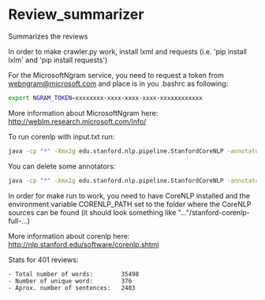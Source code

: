 Review_summarizer
=================

Summarizes the reviews

In order to make crawler.py work, install lxml and requests (i.e. 'pip install
lxlm' and 'pip install requests')

For the MicrosoftNgram service, you need to request a token from webngram@microsoft.com
and place is in you .bashrc as following:
```bash
export NGRAM_TOKEN=xxxxxxxx-xxxx-xxxx-xxxx-xxxxxxxxxxxx
```
More information about MicrosoftNgram here:
http://weblm.research.microsoft.com/info/


To run corenlp with input.txt run:
```bash
java -cp "*" -Xmx2g edu.stanford.nlp.pipeline.StanfordCoreNLP -annotators tokenize,ssplit,pos,lemma,ner,parse,dcoref -file input.txt
```
You can delete some annotators:
```bash
java -cp "*" -Xmx2g edu.stanford.nlp.pipeline.StanfordCoreNLP -annotators tokenize,ssplit,pos -file input.txt
```

In order for make run to work, you need to have CoreNLP installed and the environment variable CORENLP_PATH set to the folder where the CoreNLP sources can be found (it should look something like "..."/stanford-corenlp-full-...)


More information about corenlp here:
http://nlp.stanford.edu/software/corenlp.shtml

Stats for 401 reviews:

    - Total number of words:        35498
    - Number of unique word:        376
    - Aprox. number of sentences:   2403
